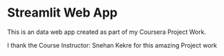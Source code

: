 <h1>
  Streamlit Web App
</h1>

This is an data web app created as part of my Coursera Project Work.
<p>I thank the  Course Instructor: Snehan Kekre for this amazing Project work</p>



